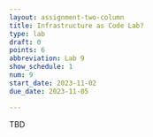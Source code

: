 ```yaml
---
layout: assignment-two-column
title: Infrastructure as Code Lab?
type: lab
draft: 0
points: 6
abbreviation: Lab 9
show_schedule: 1
num: 9
start_date: 2023-11-02
due_date: 2023-11-05

---
```

TBD